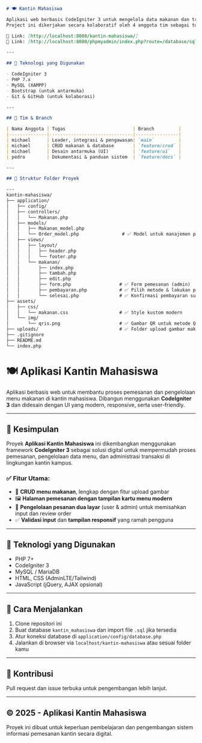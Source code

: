 ```markdown
# 🍽 Kantin Mahasiswa

Aplikasi web berbasis CodeIgniter 3 untuk mengelola data makanan dan transaksi di kantin kampus.  
Project ini dikerjakan secara kolaboratif oleh 4 anggota tim sebagai tugas proyek kuliah.

🔗 Link: [http://localhost:8080/kantin-mahasiswa/]
🔗 Link: [http://localhost:8080/phpmyadmin/index.php?route=/database/sql&db=database-kantin]

---

## 🚀 Teknologi yang Digunakan

- CodeIgniter 3
- PHP 7.x
- MySQL (XAMPP)
- Bootstrap (untuk antarmuka)
- Git & GitHub (untuk kolaborasi)

---

## 👥 Tim & Branch

| Nama Anggota | Tugas                         | Branch         |
|--------------|-------------------------------|----------------|
| michael      | Leader, integrasi & pengawasan| `main`         |
| michael      | CRUD makanan & database       | `feature/crud` |
| michael      | Desain antarmuka (UI)         | `feature/ui`   |
| pedro        | Dokumentasi & panduan sistem  | `feature/docs` |

---

## 📁 Struktur Folder Proyek

---
kantin-mahasiswa/
├── application/
│   ├── config/
│   ├── controllers/
│   │   └── Makanan.php
│   ├── models/
│   │   ├── Makanan_model.php
│   │   └── Order_model.php                # ✅ Model untuk manajemen pesanan
│   ├── views/
│   │   ├── layout/
│   │   │   ├── header.php
│   │   │   └── footer.php
│   │   └── makanan/
│   │       ├── index.php
│   │       ├── tambah.php
│   │       ├── edit.php
│   │       ├── form.php                  # ✅ Form pemesanan (admin)
│   │       ├── pembayaran.php            # ✅ Pilih metode & lakukan pembayaran
│   │       └── selesai.php               # ✅ Konfirmasi pembayaran sukses
├── assets/
│   ├── css/
│   │   └── makanan.css                   # ✅ Style kustom modern
│   └── img/
│       └── qris.png                      # ✅ Gambar QR untuk metode QRIS
├── uploads/                              # ✅ Folder upload gambar makanan
├── .gitignore
├── README.md
└── index.php

```

# 🍽️ Aplikasi Kantin Mahasiswa

Aplikasi berbasis web untuk membantu proses pemesanan dan pengelolaan menu makanan di kantin mahasiswa. 
Dibangun menggunakan **CodeIgniter 3** dan didesain dengan UI yang modern, responsive, serta user-friendly.

---

## 📌 Kesimpulan

Proyek **Aplikasi Kantin Mahasiswa** ini dikembangkan menggunakan framework **CodeIgniter 3** sebagai solusi 
digital untuk mempermudah proses pemesanan, pengelolaan data menu, dan administrasi transaksi di lingkungan kantin kampus.

### ✅ Fitur Utama:
- 📝 **CRUD menu makanan**, lengkap dengan fitur upload gambar
- 🖼️ **Halaman pemesanan dengan tampilan kartu menu modern**
- 🔄 **Pengelolaan pesanan dua layar** (user & admin) untuk memisahkan input dan review order
- ✅ **Validasi input** dan **tampilan responsif** yang ramah pengguna

---

## 🧰 Teknologi yang Digunakan
- PHP 7+
- CodeIgniter 3
- MySQL / MariaDB
- HTML, CSS (AdminLTE/Tailwind)
- JavaScript (jQuery, AJAX opsional)

---

## 🏁 Cara Menjalankan
1. Clone repositori ini
2. Buat database `kantin_mahasiswa` dan import file `.sql` jika tersedia
3. Atur koneksi database di `application/config/database.php`
4. Jalankan di browser via `localhost/kantin-mahasiswa` atau sesuai folder kamu


---

## 🤝 Kontribusi
Pull request dan issue terbuka untuk pengembangan lebih lanjut.

---

## © 2025 - Aplikasi Kantin Mahasiswa
Proyek ini dibuat untuk keperluan pembelajaran dan pengembangan sistem informasi pemesanan kantin secara digital.
